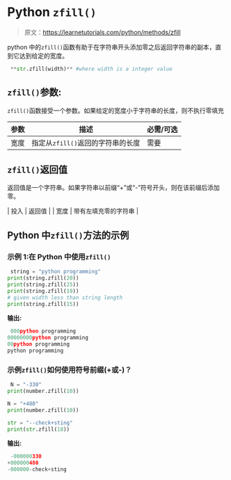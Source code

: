 # Python `zfill()`

> 原文：<https://learnetutorials.com/python/methods/zfill>

python 中的`zfill()`函数有助于在字符串开头添加零之后返回字符串的副本，直到它达到给定的宽度。

```py
 **str.zfill(width)** #where width is a integer value 

```

## `zfill()`参数:

`zfill()`函数接受一个参数。如果给定的宽度小于字符串的长度，则不执行零填充

| 参数 | 描述 | 必需/可选 |
| --- | --- | --- |
| 宽度 | 指定从`zfill()`返回的字符串的长度 | 需要 |

## `zfill()`返回值

返回值是一个字符串。如果字符串以前缀“+”或“-”符号开头，则在该前缀后添加零。

| 投入 | 返回值 |
| 宽度 | 带有左填充零的字符串 |

## Python 中`zfill()`方法的示例

### 示例 1:在 Python 中使用`zfill()`

```py
 string = "python programming"
print(string.zfill(20))
print(string.zfill(25))
print(string.zfill(19))
# given width less than string length
print(string.zfill(15)) 

```

**输出:**

```py
 000python programming
00000000python programming
00python programming
python programming 
```

### 示例`zfill()`如何使用符号前缀(+或-)？

```py
 N = "-330"
print(number.zfill(10))

N = "+480"
print(number.zfill(10))

str = "--check+sting"
print(str.zfill(18)) 

```

**输出:**

```py
 -000000330
+000000480
-000000-check+sting 
```